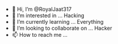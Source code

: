 - 👋 Hi, I’m @RoyalJaat317
- 👀 I’m interested in ... Hacking
- 🌱 I’m currently learning ... Everything
- 💞️ I’m looking to collaborate on ... Hacker
- 📫 How to reach me ...

<!---
RoyalJaat317/RoyalJaat317 is a ✨ special ✨ repository because its `README.md` (this file) appears on your GitHub profile.
You can click the Preview link to take a look at your changes.
--->
